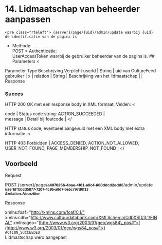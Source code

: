 ---
---
 <a id="14" name="14"></a>14. Lidmaatschap van beheerder aanpassen
==================================================================

 
    <pre class="rteleft"> {server}/page/{uid}/admin/update waarbij {uid} de identificatie van de pagina is  

 * Methode:   
 POST  * Authenticatie:   
 UserAccessToken waarbij de gebruiker beheerder van de pagina is. ## Parameters <


<th scope="col"> Parameter</th> <th scope="col"> Type</th> <th scope="col"> Beschrijving</th> <th scope="col"> Verplicht</th> </thead><tbody>
 userId |   String |   uid van CultureFeed gebruiker |   x |  
 relation |   String |   Beschrijving van het lidmaatschap |    |  </tbody></


## Response
 ### Succes
 HTTP 200 OK met een response body in XML formaat. Velden: <


 code |   Status code string: ACTION\_SUCCEEDED |  
 message |   Detail bij foutcode |  </tbody></


 HTTP status code, eventueel aangevuld met een XML body met extra informatie. <


 HTTP 403 Forbidden |   ACCESS\_DENIED, ACTION\_NOT\_ALLOWED, USER\_NOT\_FOUND, PAGE\_MEMBERSHIP\_NOT\_FOUND | </tbody></


## Voorbeeld 

Request
  
 POST {server}/page/**<span style="font-size: 13px; font-family: Arial; background-color: transparent; vertical-align: baseline; white-space: pre-wrap;">a4970266-4bae-4f61-a8c4-600ddcd2edd6</span>**/admin/update  
**<span style="font-size: 12px;"><span style="font-family: Arial; background-color: transparent; vertical-align: baseline; white-space: pre-wrap;">userId=bb3d5877-7207-4c9b-a0d7-5e5c797d0f13</span></span>**  
**<span style="font-size: 12px;"><span style="font-family: Arial; background-color: transparent; vertical-align: baseline; white-space: pre-wrap;">&relation=Voorzitter</span></span>**

  Response<div><div> <?xml version="1.0" encoding="UTF-8" standalone="yes"?><div> <response xmlns:rdf="<http://www.w3.org/1999/02/22-rdf-syntax-ns"> xmlns:foaf="<http://xmlns.com/foaf/0.1/"> xmlns:cdb="<http://www.cultuurdatabank.com/XMLSchema/CdbXSD/3.1/FINAL"> xmlns:geo="[http://www.w3.org/2003/01/geo/wgs84\_pos#">](http://www.w3.org/2003/01/geo/wgs84_pos#">)<div> <code>ACTION\_SUCCEEDED</code><div> <message>Lidmaatschap werd aangepast</message><div> </response><div>  <div>